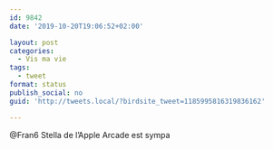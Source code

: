 ```yaml
---
id: 9842
date: '2019-10-20T19:06:52+02:00'

layout: post
categories:
  - Vis ma vie
tags:
  - tweet
format: status
publish_social: no
guid: 'http://tweets.local/?birdsite_tweet=1185995816319836162'

---
```


@Fran6 Stella de l’Apple Arcade est sympa